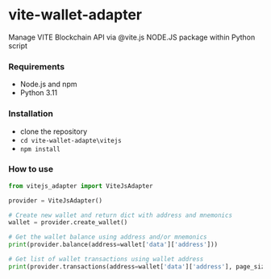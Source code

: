 # vite-wallet-adapter
Manage VITE Blockchain API via @vite.js NODE.JS package within Python script

### Requirements
- Node.js and npm
- Python 3.11

### Installation
- clone the repository
- `cd vite-wallet-adapte\vitejs`
- `npm install`

### How to use
```python
from vitejs_adapter import ViteJsAdapter

provider = ViteJsAdapter()

# Create new wallet and return dict with address and mnemonics
wallet = provider.create_wallet()

# Get the wallet balance using address and/or mnemonics
print(provider.balance(address=wallet['data']['address']))

# Get list of wallet transactions using wallet address
print(provider.transactions(address=wallet['data']['address'], page_size=10, page_index=0))
```
